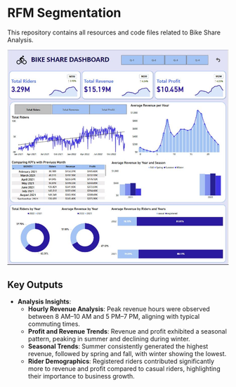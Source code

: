# RFM Segmentation
This repository contains all resources and code files related to Bike Share Analysis.

[![Bike Share Analysis](https://github.com/nafiul-araf/Snowflake/blob/main/Bike%20Share%20Analysis/dashboard%20image.JPG)](https://app.powerbi.com/view?r=eyJrIjoiMmNhOTU2MmItYmNiMy00MWM2LTk1NDYtNWQ3YzczMzFhY2I2IiwidCI6IjhjMTI4NjJkLWZjYWYtNGEwNi05M2FjLTk0Yjk3YjVjZWQ1NSIsImMiOjEwfQ%3D%3D)

## Key Outputs

- **Analysis Insights**:
  - **Hourly Revenue Analysis**: Peak revenue hours were observed between 8 AM–10 AM and 5 PM–7 PM, aligning with typical commuting times.
  - **Profit and Revenue Trends**: Revenue and profit exhibited a seasonal pattern, peaking in summer and declining during winter.
  - **Seasonal Trends**: Summer consistently generated the highest revenue, followed by spring and fall, with winter showing the lowest.
  - **Rider Demographics**: Registered riders contributed significantly more to revenue and profit compared to casual riders, highlighting their importance to 
                            business growth.

